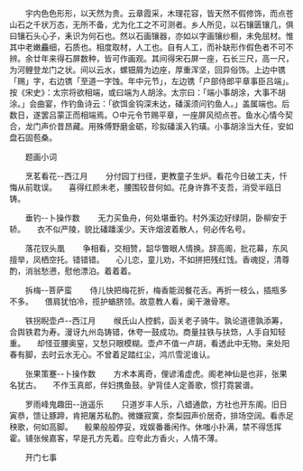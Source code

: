 <!-- { "loadSidebar": true } -->
　　宇内色色形形，以天然为贵。云章霞采，木理花容，皆天然不假修饰，而点苍山石之千状万态，无所不备，尤为化工之不可测者。乡人所见，以石镶匮镶几，俱曰镶石头心子，耒识为何石也。然以石画镶器，亦如以字画镶纱橱，未免屈材。惟其中老嫩麤细，石质也。相度取材，人工也。自有人工，而补缺形作假色者不可不辨。余廿年来得石屏数种，皆可作画观。其间得宋石屏一座，石长三尺，高一尺，为河鲤登龙门之状。间以云水，螺钿屑为边座，厚重浑坚，回异俗饰。上边中镌「赐」字，右边镌「至道一字蚀。年中元节」，左边镌「户部侍郎平章事臣吕端」。按《宋史》：太宗将欲相端，或曰端为人胡涂。太宗曰：「端小事胡涂，大事不胡涂。」会曲宴，作钓鱼诗云：「欲饵金钩深未达，磻溪须问钓鱼人。」盖属端也。后数日，遂罢吕蒙正而相端焉。○中元令节赐平章，一座屏风彻点苍。鱼水心情今契合，龙门声价昔昂藏。用殊傅野磨金砺，珍拟磻溪入钓璜。小事胡涂当大任，安如盘石固苞桑。 


　　题画小词 

　　烹茗看花--西江月 
　　分付园丁扫径，更教童子生炉。看花今日破工夫，忏悔从前耽误。　　喜得红颜未老，腰围较昔何如。花身许靠不支吾，消受半瓯日铸。 

　　垂钓--卜操作数 
　　无力买鱼舟，何处堪垂钓。村外溪边好绿阴，卧柳安于轿。　　衣不似严陵，貌比磻蹯溪少。天许烟波着散人，何必传名号。 

　　落花钗头凰 
　　争相看，交相赞，韶华瞥眼人情换。辞高阁，批花幕，东风擅举，凤栖空托。错错错。　　心儿恋，童儿劝，不如拼把残红饯。香魂捉，清尊酌，消翁愁懑，慰他漂泊。着着着。 

　　拆梅--菩萨蛮 
　　侍儿快把梅花折，梅香能润餐花舌。再折一枝么，插瓶多不多。　　偎肩犹怕冷，揽护蝤脐领。故意教人看，阑干澈骨寒。 

　　铁拐睨壶卢--西江月 
　　缑氏山人控鹤，函关老子骑牛。孰论道德孰添筹，合舆铁君为寿。漫讶九州岛铸错，休夸一鼓成功。商量拄铁与扶筇，人手自知轻重。　　却怪亚腰奥窒，又愁只眼模糊。壶卢不值一卢胡，看透此中无物。来处阳春有脚，去时云水无心。不曾着足踏红尘，鸿爪雪泥谁认。 

　　张果策蹇--卜操作数 
　　方术本离奇，俚谚淆虚虎。阁老神仙是也非，张果名犹古。　　不作玉真郎，伴妇携鱼鼓。驴背佳人定善歌，惯打霓裳谱。 

　　罗雨峰鬼趣田--逍遥乐 
　　只道岁丰人乐，八蜡通歆，方社也开东阁。旧日寅恭，馈让豚蹄，肯把屠苏私酌。微嫌寂寞，奈梨园声价居奇，排场空阔。看赤足秧歌，何如高脚。　　骰果般般停妥，戏娱番番闲作。休嗤小扑满，禁不得恁挥霍。铺张候嘉客，早是孔方先着。应夸此方香火，人情不薄。 


　　开门七事 

